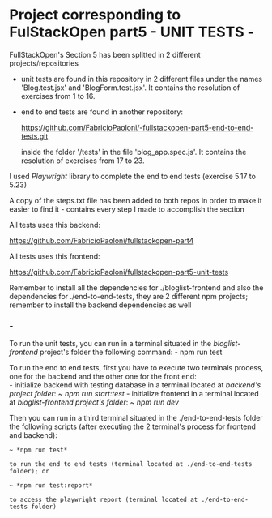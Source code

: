 # Project corresponding to FulStackOpen part5 - UNIT TESTS -

FullStackOpen's Section 5 has been splitted in 2 different projects/repositories

- unit tests are found in this repository in 2 different files under the names 'Blog.test.jsx' and 'BlogForm.test.jsx'. It contains the resolution of exercises from 1 to 16.

- end to end tests are found in another repository: 

    https://github.com/FabricioPaoloni/-fullstackopen-part5-end-to-end-tests.git

    inside the folder '/tests' in the file 'blog_app.spec.js'. It contains the resolution of exercises from 17 to 23.

I used *Playwright* library to complete the end to end tests (exercise 5.17 to 5.23)

A copy of the steps.txt file has been added to both repos in order to make it easier to find it - contains every step I made to accomplish the section

All tests uses this backend: 

https://github.com/FabricioPaoloni/fullstackopen-part4

All tests uses this frontend: 

https://github.com/FabricioPaoloni/fullstackopen-part5-unit-tests

Remember to install all the dependencies for ./bloglist-frontend and also the dependencies for ./end-to-end-tests, they are 2 different npm projects; remember to install the backend dependencies as well
 
### -

To run the unit tests, you can run in a terminal situated in the *bloglist-frontend* project's folder the following command:
    - npm run test

To run the end to end tests, first you have to execute two terminals process, one for the backend and the other one for the front end:   
    - initialize backend with testing database in a terminal located at *backend's project folder*:
        ~ *npm run start:test*
    - initialize frontend in a terminal located at *bloglist-frontend project's folder*:
        ~ *npm run dev*

Then you can run in a third terminal situated in the ./end-to-end-tests folder the following scripts (after executing the 2 terminal's process for frontend and backend):

    ~ *npm run test* 
    
    to run the end to end tests (terminal located at ./end-to-end-tests folder); or 

    ~ *npm run test:report* 
    
    to access the playwright report (terminal located at ./end-to-end-tests folder)


